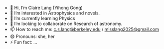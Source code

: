 - 👋 Hi, I’m Claire Lang (Yihong Gong)
- 👀 I’m interested in Astrophysics and novels.
- 🌱 I’m currently learning Physics
- 💞️ I’m looking to collaborate on Research of astronomy.
- 📫 How to reach me: c.s.lang@berkeley.edu / misslang2025@gmail.com
- 😄 Pronouns: she, her
- ⚡ Fun fact: ...

<!---
Lang2025/Lang2025 is a ✨ special ✨ repository because its `README.md` (this file) appears on your GitHub profile.
You can click the Preview link to take a look at your changes.
--->
